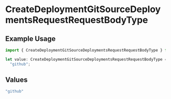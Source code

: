 # CreateDeploymentGitSourceDeploymentsRequestRequestBodyType

## Example Usage

```typescript
import { CreateDeploymentGitSourceDeploymentsRequestRequestBodyType } from "@simplesagar/vercel/models/createdeploymentop.js";

let value: CreateDeploymentGitSourceDeploymentsRequestRequestBodyType =
  "github";
```

## Values

```typescript
"github"
```